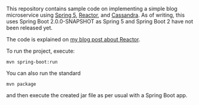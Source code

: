 This repository contains sample code on implementing a simple blog microservice
using [Spring 5][spring], [Reactor][reactor], and [Cassandra][cassandra].
As of writing, this uses Spring Boot 2.0.0-SNAPSHOT as Spring 5 and Spring Boot 2
have not been released yet.

The code is explained on [my blog post about Reactor][blog].

To run the project, execute:

    mvn spring-boot:run

You can also run the standard

    mvn package

and then execute the created jar file as per usual with a Spring Boot app.

[spring]: http://projects.spring.io/spring-framework/
[reactor]: https://projectreactor.io/
[cassandra]: https://cassandra.apache.org/
[blog]: http://musigma.org/java/2016/11/21/reactor.html
